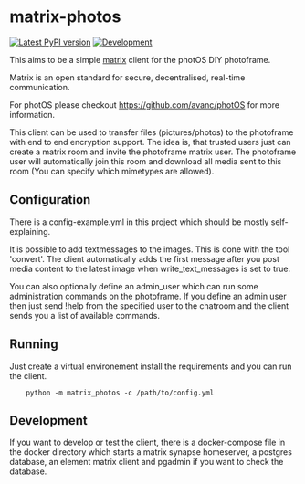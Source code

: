 # matrix-photos

[![Latest PyPI version](https://img.shields.io/pypi/v/matrix-photos)](https://pypi.org/project/matrix-photos/)
[![Development](https://github.com/universalappfactory/matrix-photos/actions/workflows/run-checks.yml/badge.svg)](https://github.com/universalappfactory/matrix-photos/actions/workflows/run-checks.yml)

This aims to be a simple [matrix](https://matrix.org/) client for the photOS DIY photoframe.

Matrix is an open standard for secure, decentralised, real-time communication.

For photOS please checkout https://github.com/avanc/photOS for more information.

This client can be used to transfer files (pictures/photos) to the photoframe with end to end encryption support.
The idea is, that trusted users just can create a matrix room and invite the photoframe matrix user.
The photoframe user will automatically join this room and download all media sent to this room (You can specify which mimetypes are allowed).

## Configuration

There is a config-example.yml in this project which should be mostly self-explaining.

It is possible to add textmessages to the images. This is done with the tool 'convert'.
The client automatically adds the first message after you post media content to the latest image when write_text_messages is set to true.

You can also optionally define an admin_user which can run some administration commands on the photoframe.
If you define an admin user then just send !help from the specified user to the chatroom and the client sends you a list of available commands.

## Running

Just create a virtual environement install the requirements and you can run the client.

```
    python -m matrix_photos -c /path/to/config.yml
```

## Development

If you want to develop or test the client, there is a docker-compose file in the docker directory which starts a matrix synapse homeserver,
a postgres database, an element matrix client and pgadmin if you want to check the database.
